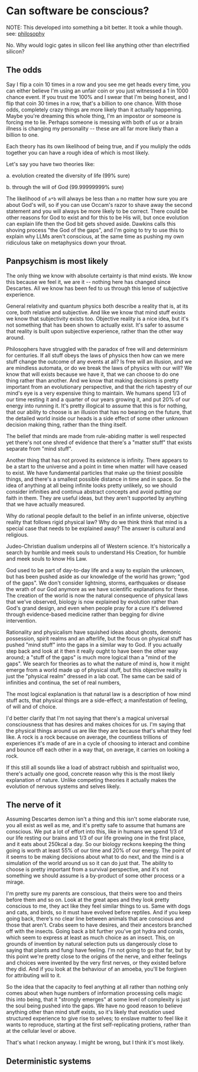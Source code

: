 Can software be conscious?
================================================================================

NOTE: This developed into something a bit better. It took a while though.
  see: [philosophy](/~/doc/thoughts/)

No. Why would logic gates in silicon feel like anything other than electrified
silicon?

The odds
--------------------------------------------------------------------------------

Say I flip a coin 10 times in a row and you see me get heads every time, you can
either believe I'm using an unfair coin or you just witnessed a 1 in 1000 chance
event. If you trust me 100% and I swear that I'm being honest, and I flip that
coin 30 times in a row, that's a billion to one chance. With those odds,
completely crazy things are more likely than it actually happening. Maybe you're
dreaming this whole thing, I'm an impostor or someone is forcing me to lie.
Perhaps someone is messing with both of us or a brain illness is changing my
personality -- these are all far more likely than a billion to one.

Each theory has its own likelihood of being true, and if you muliply the odds
together you can have a rough idea of which is most likely.

Let's say you have two theories like:

a. evolution created the diversity of life (99% sure)

b. through the will of God (99.99999999% sure)

The likelihood of `a*b` will always be less than `a` no matter how sure you are
about God's will, so if you can use Occam's razor to shave away the second
statement and you will always be more likely to be correct. There could be other
reasons for God to exist and for this to be His will, but once evolution can
explain life then the God bit gets shoved aside. Dawkins calls this shoving
process "the God of the gaps", and I'm going to try to use this to explain why
LLMs aren't conscious, at the same time as pushing my own ridiculous take on
metaphysics down your throat.

Panpsychism is most likely
--------------------------------------------------------------------------------

The only thing we know with absolute certainty is that mind exists. We know this
because we feel it, we are it -- nothing here has changed since Descartes. All
we know has been fed to us through this lense of subjective experience.

General relativity and quantum physics both describe a reality that is, at its
core, both relative and subjective. And like we know that mind stuff exists we
know that subjectivity exists too. Objective reality is a nice idea, but it's
not something that has been shown to actually exist. It's safer to assume that
reality is built upon subjective experience, rather than the other way around.

Philosophers have struggled with the paradox of free will and determinism
for centuries. If all stuff obeys the laws of physics then how can we mere
stuff change the outcome of any events at all? Is free will an illusion, and
we are mindless automata, or do we break the laws of physics with our will? We
know that will exists because we have it, that we can choose to do one thing
rather than another. And we know that making decisions is pretty important from
an evolutionary perspective, and that the rich tapestry of our mind's eye is a
very expensive thing to maintain. We humans spend 1/3 of our time resting it
and a quarter of our years growing it, and put 20% of our energy into running
it. It's pretty illogical to assume that this is for nothing, that our ability
to choose is an illusion that has no bearing on the future, that the detailed
world inside our heads is a side effect of some other unknown decision making
thing, rather than the thing itself.

The belief that minds are made from rule-abiding matter is well
respected yet there's not one shred of evidence that there's a "matter stuff"
that exists separate from "mind stuff".

Another thing that has not proved its existence is infinity. There appears to be
a start to the universe and a point in time when matter will have ceased to exist.
We have fundamental particles that make up the tiniest possible things, and 
there's a smallest possible distance in time and in space. So the idea of
anything at all being infinite looks pretty unlikely, so we should consider
infinities and continua abstract concepts and avoid putting our faith in them.
They are useful ideas, but they aren't supported by anything that we have
actually measured.

Why do rational people default to the belief in an infinte universe, objective
reality that follows rigid physical law? Why do we think think that mind is a
special case that needs to be explained away? The answer is cultural and
religious.

Judeo-Christian dualism underpins all of Western science. It's historically a
search by humble and meek souls to understand His Creation, for humble and
meek souls to know His Law.

God used to be part of day-to-day life and a way to explain the unknown, but
has been pushed aside as our knowledge of the world has grown; "god of the
gaps". We don't consider lightning, storms, earthquakes or disease the
wrath of our God anymore as we have scientific explanations for these. The
creation of the world is now the natural consequence of physical laws that we've
observed, biology is now explained by evolution rather than God's grand design,
and even when people pray for a cure it's delivered through evidence-based
medicine rather than begging for divine intervention.

Rationality and physicalism have squished ideas about ghosts, demonic
possession, spirit realms and an afterlife, but the focus on physical stuff has
pushed "mind stuff" into the gaps in a similar way to God. If you actually step
back and look at it then it really ought to have been the other way around; a
"stuff of the gaps" is much more logical than a "mind of the gaps". We search
for theories as to what the nature of mind is, how it might emerge from a world
made up of physical stuff, but this objective reality is just the "physical
realm" dressed in a lab coat. The same can be said of infinities and continua,
the set of real numbers, 

The most logical explanation is that natural law is a description of how mind
stuff acts, that physical things are a side-effect; a manifestation of feeling,
of will and of choice.

I'd better clarify that I'm not saying that there's a magical universal
consciousness that has desires and makes choices for us. I'm saying that the
physical things around us are like they are because that's what they feel like.
A rock is a rock because on average, the countless trillions of experiences it's
made of are in a cycle of choosing to interact and combine and bounce off each
other in a way that, on average, it carries on looking a rock.

If this still all sounds like a load of abstract rubbish and spiritualist woo,
there's actually one good, concrete reason why this is the most likely
explanation of nature. Unlike competing theories it actually makes the evolution
of nervous systems and selves likely.

The nerve of it
--------------------------------------------------------------------------------

Assuming Descartes demon isn't a thing and this isn't some elaborate ruse, you
all exist as well as me, and it's pretty safe to assume that humans are
conscious. We put a lot of effort into this, like in humans we spend 1/3 of our
life resting our brains and 1/3 of our life growing one in the first place, and
it eats about 250kcal a day. So our biology reckons keeping the thing going is
worth at least 55% of our time and 20% of our energy. The point of it seems
to be making decisions about what to do next, and the mind is a simulation of
the world around us so it can do just that. The ability to choose is pretty
important from a survival perspective, and it's not something we should assume
is a by-product of some other process or a mirage. 

I'm pretty sure my parents are conscious, that theirs were too and theirs
before them and so on. Look at the great apes and they look pretty conscious to
me, they act like they feel similar things to us. Same with dogs and cats, and
birds, so it must have evolved before reptiles. And if you keep going back,
there's no clear line between animals that are conscious and those that aren't.
Crabs seem to have desires, and their ancestors branched off with the insects.
Going back a bit further you've got hydra and corals, which seem to express
at least as much choice as an insect. This, on grounds of invention by natural
selection puts us dangerously close to saying that plants and fungi have
feeling. I'm not going to go that far, but by this point we're pretty close to
the origins of the nerve, and either feelings and choices were invented by the
very first nerves, or they existed before they did. And if you look at the
behaviour of an amoeba, you'll be forgiven for attributing will to it.

So the idea that the capacity to feel anything at all rather than nothing only
comes about when huge numbers of information processing cells magic this into
being, that it "strongly emerges" at some level of complexity is just the soul
being pushed into the gaps. We have no good reason to believe anything other
than mind stuff exists, so it's likely that evolution used structured
experience to give rise to selves; to enslave matter to feel like it wants to
reproduce, starting at the first self-replicating protiens, rather than at the
cellular level or above.

That's what I reckon anyway. I might be wrong, but I think it's most likely.

Deterministic systems
---------------------


